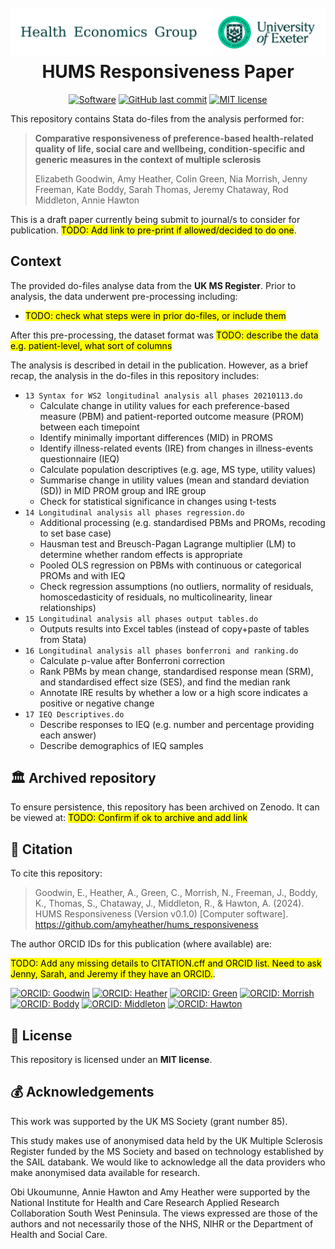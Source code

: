 <h1 align="center">
  <br>
    <a href="https://medicine.exeter.ac.uk/health-community/research/healtheconomics/"><img src="https://raw.githubusercontent.com/amyheather/hums_responsiveness/main/images/exeter_economics.png" alt="Health Economics Group, University of Exeter"></a>
  <br>
  HUMS Responsiveness Paper
  <br>
</h1>

<p align="center">
    <a target="_blank" href="https://www.stata.com/"><img src="https://img.shields.io/badge/software-Stata-239120" alt="Software"/></a>
    <a href="#"><img src="https://img.shields.io/github/last-commit/amyheather/hums_responsiveness" alt="GitHub last commit" /></a>
    <a target="_blank" href="https://github.com/amyheather/hums_responsiveness/blob/main/LICENSE"><img src="https://img.shields.io/badge/license-MIT-blue.svg" alt="MIT license"/></a>
</p>

<!--TODO: Add releases and DOI badges once created-->

<!--TODO: Check what HUMS stood for, maybe add as tagline, as I've forgotten-->

<!--TODO: Add any missing details to CITATION.cff-->

This repository contains Stata do-files from the analysis performed for:

> **Comparative responsiveness of preference-based health-related quality of life, social care and wellbeing, condition-specific and generic measures in the context of multiple sclerosis**
> 
> Elizabeth Goodwin, Amy Heather, Colin Green, Nia Morrish, Jenny Freeman, Kate Boddy, Sarah Thomas, Jeremy Chataway, Rod Middleton, Annie Hawton

This is a draft paper currently being submit to journal/s to consider for publication. <mark>TODO: Add link to pre-print if allowed/decided to do one</mark>.

## Context

The provided do-files analyse data from the **UK MS Register**. Prior to analysis, the data underwent pre-processing including:

* <mark>TODO: check what steps were in prior do-files, or include them</mark>

After this pre-processing, the dataset format was <mark>TODO: describe the data e.g. patient-level, what sort of columns</mark>

The analysis is described in detail in the publication. However, as a brief recap, the analysis in the do-files in this repository includes:

* `13 Syntax for WS2 longitudinal analysis all phases 20210113.do`
  * Calculate change in utility values for each preference-based measure (PBM) and patient-reported outcome measure (PROM) between each timepoint
  * Identify minimally important differences (MID) in PROMS
  * Identify illness-related events (IRE) from changes in illness-events questionnaire (IEQ)
  * Calculate population descriptives (e.g. age, MS type, utility values)
  * Summarise change in utility values (mean and standard deviation (SD)) in MID PROM group and IRE group 
  * Check for statistical significance in changes using t-tests
* `14 Longitudinal analysis all phases regression.do`
  * Additional processing (e.g. standardised PBMs and PROMs, recoding to set base case)
  * Hausman test and Breusch-Pagan Lagrange multiplier (LM) to determine whether random effects is appropriate
  * Pooled OLS regression on PBMs with continuous or categorical PROMs and with IEQ
  * Check regression assumptions (no outliers, normality of residuals, homoscedasticity of residuals, no multicolinearity, linear relationships)
* `15 Longitudinal analysis all phases output tables.do`
  * Outputs results into Excel tables (instead of copy+paste of tables from Stata)
* `16 Longitudinal analysis all phases bonferroni and ranking.do`
  * Calculate p-value after Bonferroni correction
  * Rank PBMs by mean change, standardised response mean (SRM), and standardised effect size (SES), and find the median rank
  * Annotate IRE results by whether a low or a high score indicates a positive or negative change
* `17 IEQ Descriptives.do`
  * Describe responses to IEQ (e.g. number and percentage providing each answer)
  * Describe demographics of IEQ samples

## 🏛️ Archived repository

To ensure persistence, this repository has been archived on Zenodo. It can be viewed at: <mark>TODO: Confirm if ok to archive and add link</mark>

## 📝 Citation

To cite this repository:

<!--TODO: Update with each new version-->
> Goodwin, E., Heather, A., Green, C., Morrish, N., Freeman, J., Boddy, K., Thomas, S., Chataway, J., Middleton, R., & Hawton, A. (2024). HUMS Responsiveness (Version v0.1.0) [Computer software]. https://github.com/amyheather/hums_responsiveness

The author ORCID IDs for this publication (where available) are:

<mark>TODO: Add any missing details to CITATION.cff and ORCID list. Need to ask Jenny, Sarah, and Jeremy if they have an ORCID.</mark>.

[![ORCID: Goodwin](https://img.shields.io/badge/Elizabeth_Goodwin-0000--0003--1351--9170-brightgreen)](https://orcid.org/0000-0003-1351-9170)
[![ORCID: Heather](https://img.shields.io/badge/Amy_Heather-0000--0002--6596--3479-brightgreen)](https://orcid.org/0000-0002-6596-3479)
[![ORCID: Green](https://img.shields.io/badge/Colin_Green-0000--0001--6140--1287-brightgreen)](https://orcid.org/0000-0001-6140-1287)
[![ORCID: Morrish](https://img.shields.io/badge/Nia_Morrish-0000--0002--7206--4957-brightgreen)](https://orcid.org/0000-0002-7206-4957)
[![ORCID: Boddy](https://img.shields.io/badge/Kate_Boddy-0000--0001--9135--5488-brightgreen)](https://orcid.org/0000-0001-9135-5488)
[![ORCID: Middleton](https://img.shields.io/badge/Rod_Middleton-0000--0002--2130--4420-brightgreen)](https://orcid.org/0000-0002-2130-4420)
[![ORCID: Hawton](https://img.shields.io/badge/Annie_Hawton-0000--0002--1336--5899-brightgreen)](https://orcid.org/0000-0002-1336-5899)

## 📜 License

This repository is licensed under an **MIT license**.

## 💰 Acknowledgements

<!--TODO: Confirm whether these are the correct funding and MSRegister acknowledgements statements-->

This work was supported by the UK MS Society (grant number 85).

This study makes use of anonymised data held by the UK Multiple Sclerosis Register funded by the MS Society and based on technology established by the SAIL databank. We would like to acknowledge all the data providers who make anonymised data available for research.

Obi Ukoumunne, Annie Hawton and Amy Heather were supported by the National Institute for Health and Care Research Applied Research Collaboration South West Peninsula. The views expressed are those of the authors and not necessarily those of the NHS, NIHR or the Department of Health and Social Care.